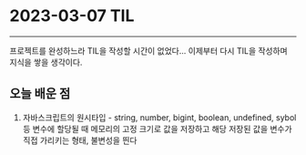 # 2023-03-07 TIL

---

프로젝트를 완성하느라 TIL을 작성할 시간이 없었다... 이제부터 다시 TIL을 작성하며 지식을 쌓을 생각이다.

## 오늘 배운 점

1. 자바스크립트의 원시타입 - string, number, bigint, boolean, undefined, sybol 등 변수에 할당될 때 메모리의 고정 크기로 값을 저장하고 해당 저장된 값을 변수가 직접 가리키는 형태, 불변성을 띈다